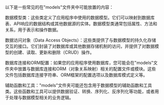 以下是一些常见的在"models"文件夹中可能放置的内容：

数据模型类：这些类定义了应用程序中使用的数据模型。它们可以映射到数据库表、API响应的数据结构或其他数据源的实体。数据模型类通常包括属性、方法和关系，用于表示和操作数据。

数据访问对象（Data Access Objects）：这些类提供了与数据模型的持久化存储交互的接口。它们封装了对数据库或其他数据存储机制的访问，并提供了对数据模型的创建、读取、更新和删除（CRUD）操作。

数据库连接和ORM配置：如果您的应用程序使用数据库，您可能会在"models"文件夹中放置与数据库连接和ORM（对象关系映射）相关的配置文件或模块。这些文件包括数据库连接字符串、ORM框架的配置选项以及数据库模式定义等。

辅助函数和工具："models"文件夹可能还包含用于数据模型的辅助函数和工具类。这些函数和工具可以提供数据验证、转换、序列化、反序列化等功能，或者用于处理与数据模型相关的业务逻辑。